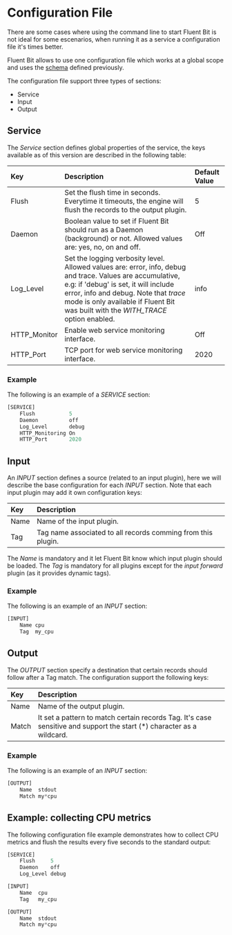 # Configuration File

There are some cases where using the command line to start Fluent Bit is not ideal for some escenarios, when running it as a service a configuration file it's times better.

Fluent Bit allows to use one configuration file which works at a global scope and uses the [schema](configuration_schema.md) defined previously.

The configuration file support three types of sections:

* Service
* Input
* Output

## Service

The _Service_ section defines global properties of the service, the keys available as of this version are described in the following table:

| Key | Description | Default Value |
| :--- | :--- | :--- |
| Flush | Set the flush time in seconds. Everytime it timeouts, the engine will flush the records to the output plugin. | 5 |
| Daemon | Boolean value to set if Fluent Bit should run as a Daemon \(background\) or not. Allowed values are: yes, no, on and off. | Off |
| Log\_Level | Set the logging verbosity level. Allowed values are: error, info, debug and trace. Values are accumulative, e.g: if 'debug' is set, it will include error, info and debug. Note that _trace_ mode is only available if Fluent Bit was built with the _WITH\_TRACE_ option enabled. | info |
| HTTP\_Monitor | Enable web service monitoring interface. | Off |
| HTTP\_Port | TCP port for web service monitoring interface. | 2020 |

### Example

The following is an example of a _SERVICE_ section:

```python
[SERVICE]
    Flush           5
    Daemon          off
    Log_Level       debug
    HTTP_Monitoring On
    HTTP_Port       2020
```

## Input

An _INPUT_ section defines a source \(related to an input plugin\), here we will describe the base configuration for each _INPUT_ section. Note that each input plugin may add it own configuration keys:

| Key | Description |
| :--- | :--- |
| Name | Name of the input plugin. |
| Tag | Tag name associated to all records comming from this plugin. |

The _Name_ is mandatory and it let Fluent Bit know which input plugin should be loaded. The _Tag_ is mandatory for all plugins except for the _input forward_ plugin \(as it provides dynamic tags\).

### Example

The following is an example of an _INPUT_ section:

```python
[INPUT]
    Name cpu
    Tag  my_cpu
```

## Output

The _OUTPUT_ section specify a destination that certain records should follow after a Tag match. The configuration support the following keys:

| Key | Description |
| :--- | :--- |
| Name | Name of the output plugin. |
| Match | It set a pattern to match certain records Tag. It's case sensitive and support the start \(\*\) character as a wildcard. |

### Example

The following is an example of an _INPUT_ section:

```python
[OUTPUT]
    Name  stdout
    Match my*cpu
```

## Example: collecting CPU metrics

The following configuration file example demonstrates how to collect CPU metrics and flush the results every five seconds to the standard output:

```python
[SERVICE]
    Flush     5
    Daemon    off
    Log_Level debug

[INPUT]
    Name  cpu
    Tag   my_cpu

[OUTPUT]
    Name  stdout
    Match my*cpu
```

